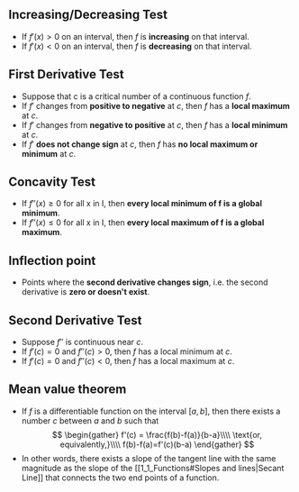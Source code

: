 ## Increasing/Decreasing Test
- If $f'(x)>0$ on an interval, then $f$ is **increasing** on that interval.
- If $f'(x)<0$ on an interval, then $f$ is **decreasing** on that interval.
## First Derivative Test
- Suppose that c is a critical number of a continuous function $f$.
- If $f'$ changes from **positive to negative** at $c$, then $f$ has a **local maximum** at $c$.
- If $f'$ changes from **negative to positive** at $c$, then $f$ has a **local minimum** at $c$.
- If $f'$ **does not change sign** at $c$, then $f$ has **no local maximum or minimum** at $c$.
## Concavity Test
- If $f''(x) \geq 0$ for all x in I, then **every local minimum of f is a global minimum**. 
- If $f''(x) \leq 0$ for all x in I, then **every local maximum of f is a global maximum**. 
## Inflection point
- Points where the **second derivative changes sign**, i.e. the second derivative is **zero or doesn't exist**.
## Second Derivative Test
- Suppose $f''$ is continuous near $c$.
- If $f'(c)=0$ and $f''(c)>0$, then $f$ has a local minimum at $c$.
- If $f'(c)=0$ and $f''(c)<0$, then $f$ has a local maximum at $c$.
## Mean value theorem
- If $f$ is a differentiable function on the interval $[a, b]$, then there exists a number $c$ between $a$ and $b$ such that
$$
\begin{gather}
f'(c) = \frac{f(b)-f(a)}{b-a}\\\\
\text{or, equivalently,}\\\\
f(b)-f(a)=f'(c)(b-a)
\end{gather}
$$
- In other words, there exists a slope of the tangent line with the same magnitude as the slope of the [[1_1_Functions#Slopes and lines|Secant Line]] that connects the two end points of a function.